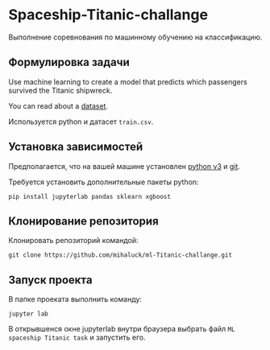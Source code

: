 # Spaceship-Titanic-challange

Выполнение соревнования по машинному обучению на классификацию.

## Формулировка задачи

Use machine learning to create a model that predicts which passengers survived the Titanic shipwreck.

You can read about a [dataset](https://www.kaggle.com/competitions/titanic/data). 

Используется python и датасет `train.csv`.

## Установка зависимостей

Предполагается, что на вашей машине установлен [python v3](https://www.python.org/downloads/) и [git](https://git-scm.com/downloads). 

Требуется установить дополнительные пакеты python:

```
pip install jupyterlab pandas sklearn xgboost
```

## Клонирование репозитория

Клонировать репозиторий командой:

```
git clone https://github.com/mihaluck/ml-Titanic-challange.git
```

## Запуск проекта

В папке проеката выполнить команду: 

```
jupyter lab
```

В открывшенся окне jupyterlab внутри браузера выбрать файл `ML spaceship Titanic task` и запустить его.

